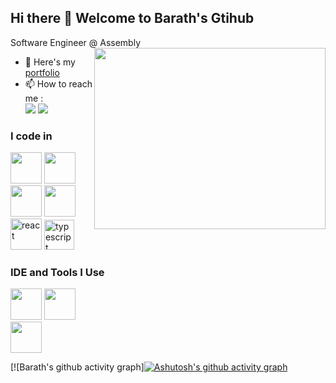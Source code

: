 ## Hi there 👋 Welcome to Barath's Gtihub

Software Engineer @ Assembly
<img align="right" width="370" height="290" src="[https://globaleducation.s3.ap-south-1.amazonaws.com/globaledu/gif/front-end-development.gif](https://drive.google.com/file/d/18kOhw2wPu03Gx7RRj-o97eWgld9YX8Wh/view?usp=sharing)">
- 🔭 Here's my [portfolio](https://iambharathpadhu.netlify.app/)                                                 
- 📫 How to reach me :
<br /> [<img src="https://img.shields.io/badge/Twitter-1DA1F2?style=for-the-badge&logo=twitter&logoColor=white" />](https://twitter.com/iambharathpadhu) [<img src="https://img.shields.io/badge/LinkedIn-0077B5?style=for-the-badge&logo=linkedin&logoColor=white" />](https://www.linkedin.com/in/barath-kumar-padmanaban/)

### I code in
 <img height="50" width="50" src="https://img.icons8.com/color/48/000000/html-5.png" /> <img height="50" width="50" src="https://img.icons8.com/color/48/000000/css3.png" /> <img height="50" width="50" src="https://img.icons8.com/color/48/000000/sass.png"/>
<img height="50" width="50" src="https://img.icons8.com/color/48/000000/javascript.png"/>
<img width="50" height="50" src="https://img.icons8.com/bubbles/50/react.png" alt="react"/>
<img width="48" height="48" src="https://img.icons8.com/color/48/typescript.png" alt="typescript"/>

### IDE and Tools I Use
<img height="50" width="50" src="https://img.icons8.com/color/48/000000/visual-studio-code-2019.png"/>  <img height="50" width="50" src="https://img.icons8.com/color/50/000000/git.png"/>  
<img height="50" width="50" src="https://img.icons8.com/color/48/000000/figma--v1.png"/> 


[![Barath's github activity graph][![Ashutosh's github activity graph](https://github-readme-activity-graph.vercel.app/graph?username=iambharathpadhu&bg_color=ffffff&color=0b090b&line=423841&point=e92525&area=true&hide_border=true)](https://github.com/ashutosh00710/github-readme-activity-graph)
